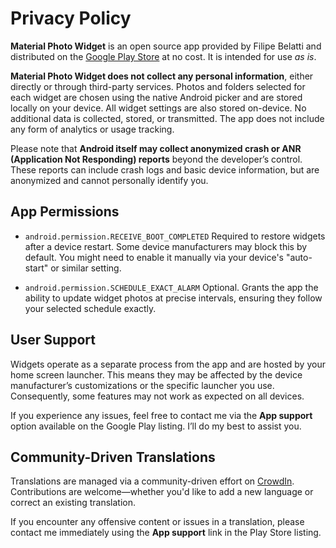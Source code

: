 # Privacy Policy

**Material Photo Widget** is an open source app provided by Filipe Belatti and distributed on the [Google Play Store](https://play.google.com/store/apps/details?id=com.fibelatti.photowidget) at no cost. It is intended for use _as is_.

**Material Photo Widget does not collect any personal information**, either directly or through third-party services. Photos and folders selected for each widget are chosen using the native Android picker and are stored locally on your device. All widget settings are also stored on-device. No additional data is collected, stored, or transmitted. The app does not include any form of analytics or usage tracking.

Please note that **Android itself may collect anonymized crash or ANR (Application Not Responding) reports** beyond the developer’s control. These reports can include crash logs and basic device information, but are anonymized and cannot personally identify you.

## App Permissions

- `android.permission.RECEIVE_BOOT_COMPLETED`
  Required to restore widgets after a device restart. Some device manufacturers may block this by default. You might need to enable it manually via your device's "auto-start" or similar setting.

- `android.permission.SCHEDULE_EXACT_ALARM`
  Optional. Grants the app the ability to update widget photos at precise intervals, ensuring they follow your selected schedule exactly.

## User Support

Widgets operate as a separate process from the app and are hosted by your home screen launcher. This means they may be affected by the device manufacturer’s customizations or the specific launcher you use. Consequently, some features may not work as expected on all devices.

If you experience any issues, feel free to contact me via the **App support** option available on the Google Play listing. I’ll do my best to assist you.

## Community-Driven Translations

Translations are managed via a community-driven effort on [CrowdIn](https://crowdin.com/project/material-photo-widget). Contributions are welcome—whether you'd like to add a new language or correct an existing translation.

If you encounter any offensive content or issues in a translation, please contact me immediately using the **App support** link in the Play Store listing.
